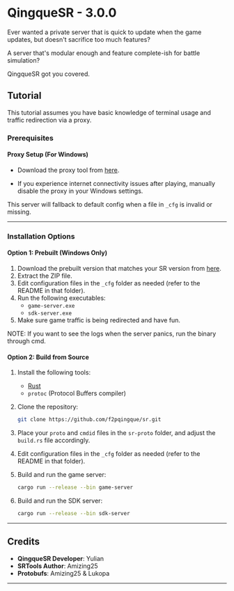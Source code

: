 # QingqueSR - 3.0.0

Ever wanted a private server that is quick to update when the game updates, but doesn't sacrifice too much features?

A server that's modular enough and feature complete-ish for battle simulation?

QingqueSR got you covered.

## Tutorial

This tutorial assumes you have basic knowledge of terminal usage and traffic redirection via a proxy.

### Prerequisites

#### Proxy Setup (For Windows)
- Download the proxy tool from [here](https://git.xeondev.com/YYHEggEgg/FireflySR.Tool.Proxy/releases/download/v2.0.0/FireflySR.Tool.Proxy_win-x64.zip).

- If you experience internet connectivity issues after playing, manually disable the proxy in your Windows settings.

This server will fallback to default config when a file in `_cfg` is invalid or missing.

---

### Installation Options

#### Option 1: Prebuilt (Windows Only)

1. Download the prebuilt version that matches your SR version from [here](https://github.com/f2pqingque/sr/releases).
2. Extract the ZIP file.
3. Edit configuration files in the `_cfg` folder as needed (refer to the README in that folder).
4. Run the following executables:
   - `game-server.exe`
   - `sdk-server.exe`
5. Make sure game traffic is being redirected and have fun.

NOTE: If you want to see the logs when the server panics, run the binary through cmd.

#### Option 2: Build from Source

1. Install the following tools:
   - [Rust](https://www.rust-lang.org/)
   - `protoc` (Protocol Buffers compiler)

2. Clone the repository:
   ```bash
   git clone https://github.com/f2pqingque/sr.git
   ```
3. Place your `proto` and `cmdid` files in the `sr-proto` folder, and adjust the `build.rs` file accordingly.

4. Edit configuration files in the `_cfg` folder as needed (refer to the README in that folder).

5. Build and run the game server:
   ```bash
   cargo run --release --bin game-server
   ```

6. Build and run the SDK server:
   ```bash
   cargo run --release --bin sdk-server
   ```

---

## Credits

- **QingqueSR Developer**: Yulian
- **SRTools Author**: Amizing25
- **Protobufs**: Amizing25 & Lukopa

---

